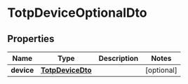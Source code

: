 

# TotpDeviceOptionalDto


## Properties

| Name | Type | Description | Notes |
|------------ | ------------- | ------------- | -------------|
|**device** | [**TotpDeviceDto**](TotpDeviceDto) |  |  [optional] |



